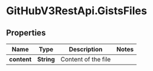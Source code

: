 # GitHubV3RestApi.GistsFiles

## Properties

Name | Type | Description | Notes
------------ | ------------- | ------------- | -------------
**content** | **String** | Content of the file | 


